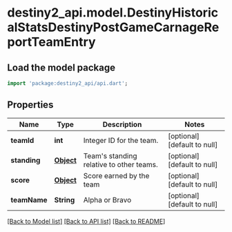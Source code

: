 # destiny2_api.model.DestinyHistoricalStatsDestinyPostGameCarnageReportTeamEntry

## Load the model package
```dart
import 'package:destiny2_api/api.dart';
```

## Properties
Name | Type | Description | Notes
------------ | ------------- | ------------- | -------------
**teamId** | **int** | Integer ID for the team. | [optional] [default to null]
**standing** | [**Object**](Object.md) | Team&#39;s standing relative to other teams. | [optional] [default to null]
**score** | [**Object**](Object.md) | Score earned by the team | [optional] [default to null]
**teamName** | **String** | Alpha or Bravo | [optional] [default to null]

[[Back to Model list]](../README.md#documentation-for-models) [[Back to API list]](../README.md#documentation-for-api-endpoints) [[Back to README]](../README.md)


